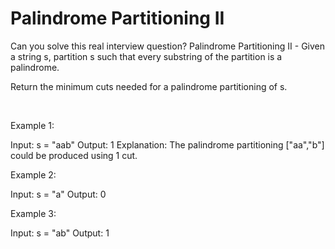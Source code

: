 # Palindrome Partitioning II

Can you solve this real interview question? Palindrome Partitioning II - Given a string s, partition s such that every substring of the partition is a palindrome.

Return the minimum cuts needed for a palindrome partitioning of s.

 

Example 1:


Input: s = "aab"
Output: 1
Explanation: The palindrome partitioning ["aa","b"] could be produced using 1 cut.


Example 2:


Input: s = "a"
Output: 0


Example 3:


Input: s = "ab"
Output: 1